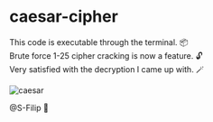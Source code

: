 # caesar-cipher

This code is executable through the terminal. 📦\
Brute force 1-25 cipher cracking is now a feature. 🔓\
Very satisfied with the decryption I came up with. 🪄

![caesar](https://github.com/S-Filip/caesar-cipher/assets/100999946/3d88db7a-c62d-4b5a-95ee-4305971f8cb1)

@S-Filip 👋

